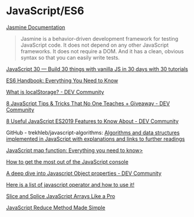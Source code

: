 # JavaScript/ES6

[Jasmine Documentation](https://jasmine.github.io/)

> Jasmine is a behavior-driven development framework for testing JavaScript code. It does not depend on any other JavaScript frameworks. It does not require a DOM. And it has a clean, obvious syntax so that you can easily write tests. 

[JavaScript 30 — Build 30 things with vanilla JS in 30 days with 30 tutorials](https://javascript30.com/)

[ES6 Handbook: Everything You Need to Know](https://dev.to/shreya/es6-handbook-everything-you-need-to-know-1ea7)

[What is localStorage? - DEV Community](https://dev.to/tolentinoel/what-is-localstorage-3ffh)

[8 JavaScript Tips & Tricks That No One Teaches  + Giveaway - DEV Community](https://dev.to/garvitmotwani/8-javascript-tips-tricks-that-no-one-teaches-24g1)

[8 Useful JavaScript ES2019 Features to Know About - DEV Community](https://dev.to/alexdevero/8-useful-javascript-es2019-features-to-know-about-29cm)

GitHub - trekhleb/javascript-algorithms:  [Algorithms and data structures implemented in JavaScript with explanations and links to further readings](https://github.com/trekhleb/javascript-algorithms)

[JavaScript map function: Everything you need to know>](https://codetopology.com/scripts/javascript-tutorials/javascript-map-function/)

[How to get the most out of the JavaScript console](https://www.freecodecamp.org/news/how-to-get-the-most-out-of-the-javascript-console-b57ca9db3e6d/)

[A deep dive into Javascript Object properties - DEV Community](https://dev.to/mustapha/a-deep-dive-into-javascript-object-properties-598h)

[Here is a list of javascript operator and how to use it!](https://dev.to/codeoz/you-must-store-this-javascript-operator-index-2bec)

[Slice and Splice JavaScript Arrays Like a Pro](https://dev.to/sumusiriwardana/slice-and-splice-javascript-arrays-like-a-pro-2d9d)

[JavaScript Reduce Method Made Simple](https://blog.alexdevero.com/javascript-reduce-method/)
